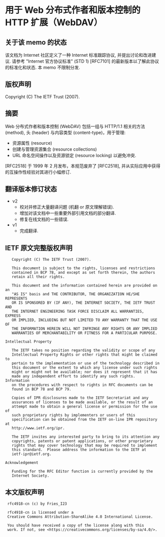 # 用于 Web 分布式作者和版本控制的 HTTP 扩展（WebDAV）

## 关于该 memo 的状态

该文档为 Internet 社区定义了一种 Internet 标准跟踪协议, 并提出讨论和改进建议.
请参考 "Internet 官方协议标准" (STD 1) [RFC7101] 的最新版本以了解此协议的标准化和状态.
本 memo 不限制分发.

## 版权声明

Copyright (C) The IETF Trust (2007).

## 摘要

Web 分布式作者和版本控制 (WebDAV) 包括一组与 HTTP/1.1 相关的方法 (method),
头 (header) 与内容类型 (content-type)，用于管理:

- 资源属性 (resource)
- 创建与管理资源集合 (resource collections)
- URL 命名空间操作以及资源锁定 (resource locking) 以避免冲突.

[RFC2518] 于 1999 年 2 月发布，本规范废弃了 [RFC2518],
并从实际应用中获得的互操作性经验对其进行小幅修订.

## 翻译版本修订状态

- v2
  - 校对并修正大量翻译问题 (机翻 or 原文理解错误).
  - 增加对该文档中一些重要外部引用文档的部分翻译.
  - 修复在线文档的一些错误.
- v1
  - 完成翻译.

## IETF 原文完整版权声明

```text
   Copyright (C) The IETF Trust (2007).

   This document is subject to the rights, licenses and restrictions
   contained in BCP 78, and except as set forth therein, the authors
   retain all their rights.

   This document and the information contained herein are provided on an
   "AS IS" basis and THE CONTRIBUTOR, THE ORGANIZATION HE/SHE REPRESENTS
   OR IS SPONSORED BY (IF ANY), THE INTERNET SOCIETY, THE IETF TRUST AND
   THE INTERNET ENGINEERING TASK FORCE DISCLAIM ALL WARRANTIES, EXPRESS
   OR IMPLIED, INCLUDING BUT NOT LIMITED TO ANY WARRANTY THAT THE USE OF
   THE INFORMATION HEREIN WILL NOT INFRINGE ANY RIGHTS OR ANY IMPLIED
   WARRANTIES OF MERCHANTABILITY OR FITNESS FOR A PARTICULAR PURPOSE.

Intellectual Property

   The IETF takes no position regarding the validity or scope of any
   Intellectual Property Rights or other rights that might be claimed to
   pertain to the implementation or use of the technology described in
   this document or the extent to which any license under such rights
   might or might not be available; nor does it represent that it has
   made any independent effort to identify any such rights.  Information
   on the procedures with respect to rights in RFC documents can be
   found in BCP 78 and BCP 79.

   Copies of IPR disclosures made to the IETF Secretariat and any
   assurances of licenses to be made available, or the result of an
   attempt made to obtain a general license or permission for the use of
   such proprietary rights by implementers or users of this
   specification can be obtained from the IETF on-line IPR repository at
   http://www.ietf.org/ipr.

   The IETF invites any interested party to bring to its attention any
   copyrights, patents or patent applications, or other proprietary
   rights that may cover technology that may be required to implement
   this standard.  Please address the information to the IETF at
   ietf-ipr@ietf.org.

Acknowledgement

   Funding for the RFC Editor function is currently provided by the
   Internet Society.
```

## 本文版权声明

```text
 rfc4918-cn (c) by Fries_I23

 rfc4918-cn is licensed under a
 Creative Commons Attribution-ShareAlike 4.0 International License.

 You should have received a copy of the license along with this
 work. If not, see <https://creativecommons.org/licenses/by-sa/4.0/>.
```